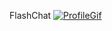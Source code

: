 FlashChat
<a href="https://drive.google.com/open?id=1F860wsrXbkU_WFNyYDcs-dGEs1JD0XQj"><img src="https://drive.google.com/open?id=1F860wsrXbkU_WFNyYDcs-dGEs1JD0XQj" title="ProfileGif"/></a>
